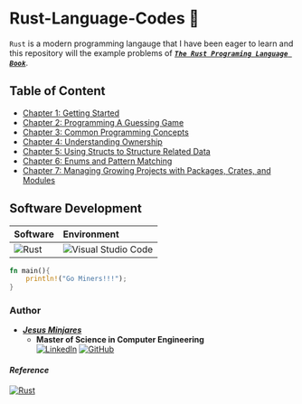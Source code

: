 # **Rust-Language-Codes** 🦀
`Rust` is a modern programming langauge that I have been eager to learn and this repository
will the example problems of [***`The Rust Programing Language Book`***](https://doc.rust-lang.org/book/title-page.html). 

## **Table of Content**
- [Chapter 1: Getting Started](https://github.com/jminjares4/Rust-Language-Codes/tree/main/Chapter%201)
- [Chapter 2: Programming A Guessing Game](https://github.com/jminjares4/Rust-Language-Codes/tree/main/Chapter%202)
- [Chapter 3: Common Programming Concepts](https://github.com/jminjares4/Rust-Language-Codes/tree/main/Chapter%203)
- [Chapter 4: Understanding Ownership](https://github.com/jminjares4/Rust-Language-Codes/tree/main/Chapter%204)
- [Chapter 5: Using Structs to Structure Related Data](https://github.com/jminjares4/Rust-Language-Codes/tree/main/Chapter%205)
- [Chapter 6: Enums and Pattern Matching](https://github.com/jminjares4/Rust-Language-Codes/tree/main/Chapter%206)
- [Chapter 7: Managing Growing Projects with Packages, Crates, and Modules](https://github.com/jminjares4/Rust-Language-Codes/tree/main/Chapter%207)
  
## **Software Development**
| **Software** | **Environment** |
|:---      | :---       |
|![Rust](https://img.shields.io/badge/Code-Rust-informational?style=flat&logo=Rust&color=FF0000&logoColor=black)| ![Visual Studio Code](https://img.shields.io/badge/Visual_Studio_Code-0078D4?style=flat&logo=visual%20studio%20code&logoColor=white)|

~~~rust
fn main(){
	println!("Go Miners!!!");
}
~~~

### **Author**
* [***Jesus Minjares***](https://github.com/jminjares4)
  * **Master of Science in Computer Engineering** <br>
    [![LinkedIn](https://img.shields.io/badge/LinkedIn-0077B5?style=for-the-badge&logo=linkedin&logoColor=white&style=flat)](https://www.linkedin.com/in/jesusminjares/) [![GitHub](https://img.shields.io/badge/GitHub-100000?style=for-the-badge&logo=github&logoColor=white&style=flat)](https://github.com/jminjares4)

#### *Reference*
[![Rust](https://img.shields.io/badge/Book-The%20Rust%20Programming%20Language-informational?style=flat&logo=Rust&color=black&logoColor=black)](https://doc.rust-lang.org/book/title-page.html)